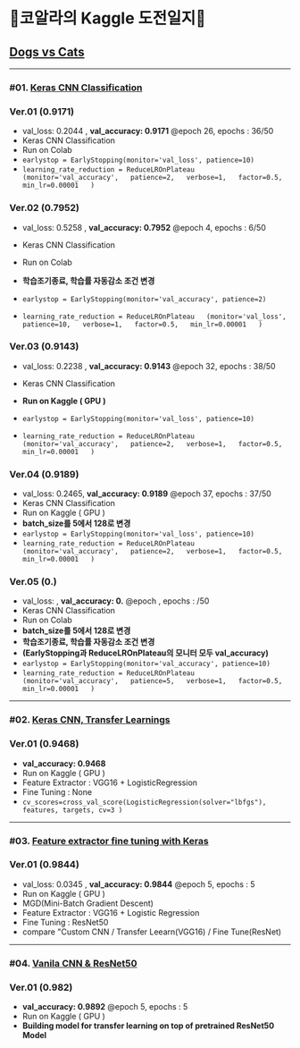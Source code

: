 # 🐨코알라의 Kaggle 도전일지🦜

## [Dogs vs Cats](https://www.kaggle.com/c/dogs-vs-cats)
---
### #01. [Keras CNN Classification](https://www.kaggle.com/uysimty/keras-cnn-dog-or-cat-classification)
### Ver.01 (0.9171)
- val_loss: 0.2044 , **val_accuracy: 0.9171** @epoch 26, epochs : 36/50 
- Keras CNN Classification
- Run on Colab
- `earlystop = EarlyStopping(monitor='val_loss', patience=10)`
- `learning_rate_reduction = ReduceLROnPlateau  
(monitor='val_accuracy',  
                                           patience=2,  
                                           verbose=1,  
                                           factor=0.5,  
                                           min_lr=0.00001  
                                           )` 
                                           
### Ver.02 (0.7952)
- val_loss: 0.5258 , **val_accuracy: 0.7952** @epoch 4, epochs : 6/50
- Keras CNN Classification
- Run on Colab

- **학습조기종료, 학습률 자동감소 조건 변경**
- `earlystop = EarlyStopping(monitor='val_accuracy', patience=2)`
- `learning_rate_reduction = ReduceLROnPlateau  
(monitor='val_loss',  
                                           patience=10,  
                                           verbose=1,  
                                           factor=0.5,  
                                           min_lr=0.00001  
                                           )`
                                           
### Ver.03 (0.9143)
- val_loss: 0.2238 , **val_accuracy: 0.9143** @epoch 32, epochs : 38/50 
- Keras CNN Classification
- **Run on Kaggle ( GPU )**

- `earlystop = EarlyStopping(monitor='val_loss', patience=10)`
- `learning_rate_reduction = ReduceLROnPlateau  
(monitor='val_accuracy',  
                                           patience=2,  
                                           verbose=1,  
                                           factor=0.5,  
                                           min_lr=0.00001  
                                           )` 
                                           
### Ver.04 (0.9189)
- val_loss: 0.2465, **val_accuracy: 0.9189** @epoch 37, epochs : 37/50
- Keras CNN Classification
- Run on Kaggle ( GPU )
- **batch_size를 5에서 128로 변경**
- `earlystop = EarlyStopping(monitor='val_loss', patience=10)`
- `learning_rate_reduction = ReduceLROnPlateau  
(monitor='val_accuracy',  
                                           patience=2,  
                                           verbose=1,  
                                           factor=0.5,  
                                           min_lr=0.00001  
                                           )`                          
                                           
### Ver.05 (0.)
- val_loss:  , **val_accuracy: 0.** @epoch , epochs : /50
- Keras CNN Classification
- Run on Colab
- **batch_size를 5에서 128로 변경**
- **학습조기종료, 학습률 자동감소 조건 변경**
- **(EarlyStopping과 ReduceLROnPlateau의 모니터 모두 val_accuracy)**
- `earlystop = EarlyStopping(monitor='val_accuracy', patience=10)`
- `learning_rate_reduction = ReduceLROnPlateau  
(monitor='val_accuracy',  
                                           patience=5,  
                                           verbose=1,  
                                           factor=0.5,  
                                           min_lr=0.00001  
                                           )`
---
### #02. [Keras CNN, Transfer Learnings](https://www.kaggle.com/serkanpeldek/keras-cnn-transfer-learnings-on-cats-dogs-dataset)
### Ver.01 (0.9468)
- **val_accuracy: 0.9468**
- Run on Kaggle ( GPU )
- Feature Extractor : VGG16 + LogisticRegression
- Fine Tuning : None
- `cv_scores=cross_val_score(LogisticRegression(solver="lbfgs"), features, targets, cv=3 )`

---
### #03. [Feature extractor fine tuning with Keras](https://www.kaggle.com/angqx95/feature-extractor-fine-tuning-with-keras)
### Ver.01 (0.9844)
- val_loss: 0.0345 , **val_accuracy: 0.9844** @epoch 5, epochs : 5
- Run on Kaggle ( GPU )
- MGD(Mini-Batch Gradient Descent)
- Feature Extractor : VGG16 + Logistic Regression
- Fine Tuning : ResNet50
- compare "Custom CNN / Transfer Leearn(VGG16) / Fine Tune(ResNet)

---
### #04. [Vanila CNN & ResNet50](https://www.kaggle.com/bhuvanchennoju/hey-siri-is-it-a-or-f1-0-992/output)
### Ver.01 (0.982)
- **val_accuracy: 0.9892** @epoch 5, epochs : 5
- Run on Kaggle ( GPU )
- **Building model for transfer learning on top of pretrained ResNet50 Model**
